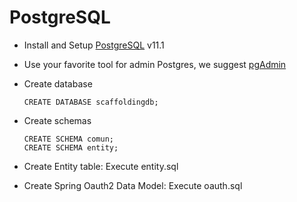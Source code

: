 
# PostgreSQL

* Install and Setup [PostgreSQL](https://www.postgresql.org/) v11.1

* Use your favorite tool for admin Postgres, we suggest [pgAdmin](https://www.pgadmin.org/)

* Create database

    ```
    CREATE DATABASE scaffoldingdb;
    ```

* Create schemas

    ```
    CREATE SCHEMA comun;
    CREATE SCHEMA entity;
    ```
* Create Entity table:
	Execute entity.sql

* Create Spring Oauth2 Data Model:
	Execute oauth.sql
